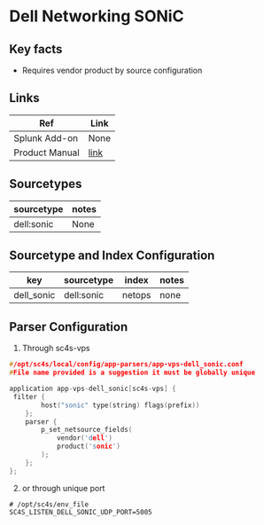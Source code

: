 # Dell Networking SONiC

## Key facts
* Requires vendor product by source configuration

## Links

| Ref            | Link                                                                                                    |
|----------------|---------------------------------------------------------------------------------------------------------|
| Splunk Add-on  | None                                                                |
| Product Manual | [link](https://www.dell.com/support/kbdoc/en-us/000215519/dell-networking-sonic-system-log-messages-and-audit-logs#:~:text=They%20include%20events%20such%20as,classified%20based%20on%20severity%20level)  |

## Sourcetypes

| sourcetype     | notes                                                                                                   |
|----------------|---------------------------------------------------------------------------------------------------------|
| dell:sonic        | None                                                                                               |

## Sourcetype and Index Configuration

| key            | sourcetype     | index          | notes          |
|----------------|----------------|----------------|----------------|
| dell_sonic      | dell:sonic       | netops          | none          |


## Parser Configuration
1. Through sc4s-vps
```c
#/opt/sc4s/local/config/app-parsers/app-vps-dell_sonic.conf
#File name provided is a suggestion it must be globally unique

application app-vps-dell_sonic[sc4s-vps] {
 filter { 
        host("sonic" type(string) flags(prefix))
    }; 
    parser { 
        p_set_netsource_fields(
            vendor('dell')
            product('sonic')
        ); 
    };   
};
```

2. or through unique port
```
# /opt/sc4s/env_file 
SC4S_LISTEN_DELL_SONIC_UDP_PORT=5005
```